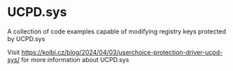 # UCPD.sys
A collection of code examples capable of modifying registry keys protected by UCPD.sys

Visit https://kolbi.cz/blog/2024/04/03/userchoice-protection-driver-ucpd-sys/ for more information about UCPD.sys
